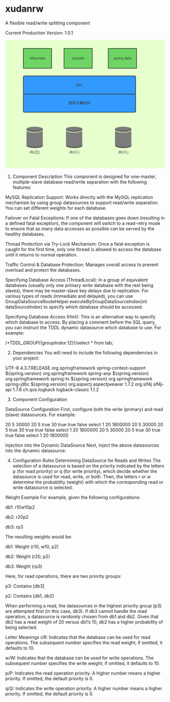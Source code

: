 # xudanrw
A flexible read/write splitting component

Current Production Version: 1.0.1

![Image text](https://github.com/chenjy16/xudanrw/blob/master/xudanrw.png)





1. Component Description
This component is designed for one-master, multiple-slave database read/write separation with the following features:

MySQL Replication Support:
Works directly with the MySQL replication mechanism by using group datasources to support read/write separation. You can set different weights for each database.

Failover on Fatal Exceptions:
If one of the databases goes down (resulting in a defined fatal exception), the component will switch to a read-retry mode to ensure that as many data accesses as possible can be served by the healthy databases.

Thread Protection via Try-Lock Mechanism:
Once a fatal exception is caught for the first time, only one thread is allowed to access the database until it returns to normal operation.

Traffic Control & Database Protection:
Manages overall access to prevent overload and protect the databases.

Specifying Database Access (ThreadLocal):
In a group of equivalent databases (usually only one primary write database with the rest being slaves), there may be master-slave key delays due to replication. For various types of reads (immediate and delayed), you can use GroupDataSourceRouteHelper.executeByGroupDataSourceIndex(int dataSourceIndex) to specify which database should be accessed.

Specifying Database Access (Hint):
This is an alternative way to specify which database to access. By placing a comment before the SQL query, you can instruct the TDDL dynamic datasource which database to use. For example:


/*+TDDL_GROUP({groupIndex:12})*/select * from tab;



2. Dependencies
You will need to include the following dependencies in your project:


<properties>
    <project.build.sourceEncoding>UTF-8</project.build.sourceEncoding>
    <spring.version>4.3.7.RELEASE</spring.version>
</properties>

<dependencies>
    <dependency>
        <groupId>org.springframework</groupId>
        <artifactId>spring-context-support</artifactId>
        <version>${spring.version}</version>
    </dependency>
    <dependency>
        <groupId>org.springframework</groupId>
        <artifactId>spring-aop</artifactId>
        <version>${spring.version}</version>
    </dependency>
    <dependency>
        <groupId>org.springframework</groupId>
        <artifactId>spring-tx</artifactId>
        <version>${spring.version}</version>
    </dependency>
    <dependency>
        <groupId>org.springframework</groupId>
        <artifactId>spring-jdbc</artifactId>
        <version>${spring.version}</version>
    </dependency>
    <dependency>
        <groupId>org.aspectj</groupId>
        <artifactId>aspectjweaver</artifactId>
        <version>1.7.2</version>
    </dependency>
    <dependency>
        <groupId>org.slf4j</groupId>
        <artifactId>slf4j-api</artifactId>
        <version>1.7.6</version>
    </dependency>
    <dependency>
        <groupId>ch.qos.logback</groupId>
        <artifactId>logback-classic</artifactId>
        <version>1.1.2</version>
    </dependency>
</dependencies>


3. Component Configuration
   
DataSource Configuration
First, configure both the write (primary) and read (slave) datasources. For example:

<!-- Write DataSource -->
<bean id="writeDataSource" class="org.apache.tomcat.jdbc.pool.DataSource" destroy-method="close">
    <property name="driverClassName" value="${database.core.write.driverClassName}" />
    <property name="url" value="${database.core.write.url}" />
    <property name="username" value="${database.core.write.username}" />
    <property name="password" value="${database.core.write.password}" />
    <property name="maxActive"><value>20</value></property>
    <property name="initialSize"><value>5</value></property>
    <property name="maxWait"><value>30000</value></property> <!-- Wait timeout in ms -->
    <property name="maxIdle"><value>20</value></property>       <!-- Maximum idle connections -->
    <property name="minIdle"><value>5</value></property>        <!-- Minimum idle connections -->
    <property name="removeAbandoned"><value>true</value></property> <!-- Auto reclaim timed-out connections -->
    <property name="removeAbandonedTimeout"><value>30</value></property> <!-- Timeout in seconds -->
    <property name="testWhileIdle"><value>true</value></property>   <!-- Enable async check using eviction thread -->
    <property name="testOnBorrow"><value>true</value></property>
    <property name="testOnReturn"><value>false</value></property>
    <property name="validationQuery"><value>select 1</value></property>
    <property name="numTestsPerEvictionRun"><value>20</value></property>
    <property name="minEvictableIdleTimeMillis"><value>1800000</value></property>
</bean>

<!-- Read DataSource 1 -->
<bean id="readDataSource1" class="org.apache.tomcat.jdbc.pool.DataSource" destroy-method="close">
    <property name="driverClassName" value="${database.core.read1.driverClassName}" />
    <property name="url" value="${database.core.read1.url}" />
    <property name="username" value="${database.core.read1.username}" />
    <property name="password" value="${database.core.read1.password}" />
    <property name="maxActive"><value>20</value></property>
    <property name="initialSize"><value>5</value></property>
    <property name="maxWait"><value>30000</value></property>
    <property name="maxIdle"><value>20</value></property>
    <property name="minIdle"><value>5</value></property>
    <property name="removeAbandoned"><value>true</value></property>
    <property name="removeAbandonedTimeout"><value>30</value></property>
    <property name="testWhileIdle"><value>true</value></property>
    <property name="testOnBorrow"><value>true</value></property>
    <property name="testOnReturn"><value>false</value></property>
    <property name="validationQuery"><value>select 1</value></property>
    <property name="numTestsPerEvictionRun"><value>20</value></property>
    <property name="minEvictableIdleTimeMillis"><value>1800000</value></property>
</bean>

<!-- Read DataSource 2 -->
<bean id="readDataSource2" class="org.apache.tomcat.jdbc.pool.DataSource" destroy-method="close">
    <property name="driverClassName" value="${database.core.read2.driverClassName}" />
    <property name="url" value="${database.core.read2.url}" />
    <property name="username" value="${database.core.read2.username}" />
    <property name="password" value="${database.core.read2.password}" />
    <property name="maxActive"><value>20</value></property>
    <property name="initialSize"><value>5</value></property>
    <property name="maxWait"><value>30000</value></property>
    <property name="maxIdle"><value>20</value></property>
    <property name="minIdle"><value>5</value></property>
    <property name="removeAbandoned"><value>true</value></property>
    <property name="removeAbandonedTimeout"><value>30</value></property>
    <property name="testWhileIdle"><value>true</value></property>
    <property name="testOnBorrow"><value>true</value></property>
    <property name="testOnReturn"><value>false</value></property>
    <property name="validationQuery"><value>select 1</value></property>
    <property name="numTestsPerEvictionRun"><value>20</value></property>
    <property name="minEvictableIdleTimeMillis"><value>1800000</value></property>
</bean>

        
Injection into the Dynamic DataSource
Next, inject the above datasources into the dynamic datasource:


<!-- Read/Write Separation Configuration -->
<bean id="dsconfDO" class="com.midea.trade.rws.util.DsConfDO">
    <property name="writeRestrictTimes" value="0"/> <!-- Write limit count within time range -->
    <property name="readRestrictTimes" value="0"/>  <!-- Read limit count within time range -->
    <property name="timeSliceInMillis" value="0"/>   <!-- Time slice (must be no less than 1000ms) -->
    <property name="maxConcurrentReadRestrict" value="0"/>  <!-- Max concurrent read limit -->
    <property name="maxConcurrentWriteRestrict" value="0"/> <!-- Max concurrent write limit -->
</bean>

<bean id="fetcher" class="com.midea.trade.rws.util.SpringDataSourceFetcher"/>
<bean id="groupDataSource" class="com.midea.trade.rws.group.TGroupDataSource">
    <constructor-arg name="dsKeyAndWeightCommaArray" value="writeDataSource:wq1,readDataSource1:rp3,readDataSource2:rp3"/>
    <constructor-arg ref="fetcher"/>
    <constructor-arg ref="dsconfDO"/>
</bean>


4. Configuration Rules
Determining DataSource for Reads and Writes
The selection of a datasource is based on the priority indicated by the letters p (for read priority) or q (for write priority), which decide whether the datasource is used for read, write, or both. Then, the letters r or w determine the probability (weight) with which the corresponding read or write datasource is selected.

Weight Example
For example, given the following configurations:

db1: r10w10p2

db2: r20p2

db3: rp3

The resulting weights would be:

db1: Weight (r10, w10, p2)

db2: Weight (r20, p2)

db3: Weight (rp3)

Here, for read operations, there are two priority groups:

p3: Contains [db3]

p2: Contains [db1, db2]

When performing a read, the datasources in the highest priority group (p3) are attempted first (in this case, db3). If db3 cannot handle the read operation, a datasource is randomly chosen from db1 and db2. Given that db2 has a read weight of 20 versus db1’s 10, db2 has a higher probability of being selected.

Letter Meanings
r/R: Indicates that the database can be used for read operations. The subsequent number specifies the read weight; if omitted, it defaults to 10.

w/W: Indicates that the database can be used for write operations. The subsequent number specifies the write weight; if omitted, it defaults to 10.

p/P: Indicates the read operation priority. A higher number means a higher priority. If omitted, the default priority is 0.

q/Q: Indicates the write operation priority. A higher number means a higher priority. If omitted, the default priority is 0.










